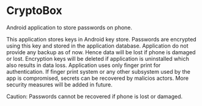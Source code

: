 # CryptoBox
Android application to store passwords on phone.

This application stores keys in Android key store. Passwords are encrypted using this key and stored in the application database. Application do not provide any backup as of now. Hence data will be lost if phone is damaged or lost.
Encryption keys will be deleted if application is uninstalled which also results in data loss. Application uses only finger print for authentication. If finger print system or any other subsystem used by the app is compromised,
secrets can be recovered by malicios actors. More security measures will be added in future. 

Caution: Passwords cannot be recovered if phone is lost or damaged.
